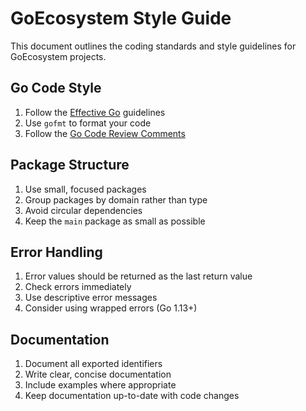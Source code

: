 # GoEcosystem Style Guide

This document outlines the coding standards and style guidelines for GoEcosystem projects.

## Go Code Style

1. Follow the [Effective Go](https://golang.org/doc/effective_go) guidelines
2. Use `gofmt` to format your code
3. Follow the [Go Code Review Comments](https://github.com/golang/go/wiki/CodeReviewComments)

## Package Structure

1. Use small, focused packages
2. Group packages by domain rather than type
3. Avoid circular dependencies
4. Keep the `main` package as small as possible

## Error Handling

1. Error values should be returned as the last return value
2. Check errors immediately
3. Use descriptive error messages
4. Consider using wrapped errors (Go 1.13+)

## Documentation

1. Document all exported identifiers
2. Write clear, concise documentation
3. Include examples where appropriate
4. Keep documentation up-to-date with code changes
